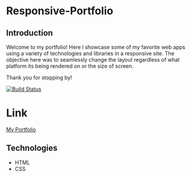 # Responsive-Portfolio

## Introduction
Welcome to my portfolio! Here I showcase some of my favorite web apps using a variety of technologies and libraries in a responsive site. The objective here was to seamlessly change the layout regardless of what platform its being rendered on or the size of screen. 

Thank you for stopping by!

[![Build Status](https://img.shields.io/travis/gitpoint/git-point.svg?style=flat-square)](https://travis-ci.org/gitpoint/git-point)


# Link
[My Portfolio](https://yocodigo.github.io/Responsive-Portfolio/)

## Technologies
* HTML
* CSS
